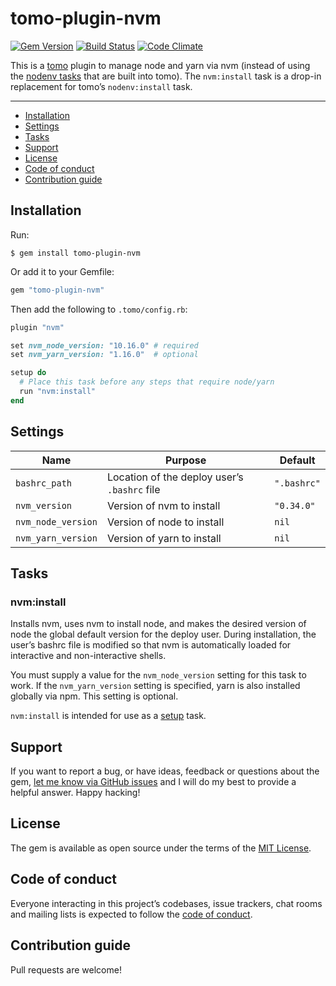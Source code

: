 # tomo-plugin-nvm

[![Gem Version](https://badge.fury.io/rb/tomo-plugin-nvm.svg)](https://rubygems.org/gems/tomo-plugin-nvm)
[![Build Status](https://mattbrictson.semaphoreci.com/badges/tomo-plugin-nvm/branches/main.svg?style=shields)](https://mattbrictson.semaphoreci.com/projects/tomo-plugin-nvm)
[![Code Climate](https://codeclimate.com/github/mattbrictson/tomo-plugin-nvm/badges/gpa.svg)](https://codeclimate.com/github/mattbrictson/tomo-plugin-nvm)

This is a [tomo](https://github.com/mattbrictson/tomo) plugin to manage node and yarn via nvm (instead of using the [nodenv tasks](https://tomo-deploy.com/plugins/nodenv/) that are built into tomo). The `nvm:install` task is a drop-in replacement for tomo’s `nodenv:install` task.

---

- [Installation](#installation)
- [Settings](#settings)
- [Tasks](#tasks)
- [Support](#support)
- [License](#license)
- [Code of conduct](#code-of-conduct)
- [Contribution guide](#contribution-guide)

## Installation

Run:

```
$ gem install tomo-plugin-nvm
```

Or add it to your Gemfile:

```ruby
gem "tomo-plugin-nvm"
```

Then add the following to `.tomo/config.rb`:

```ruby
plugin "nvm"

set nvm_node_version: "10.16.0" # required
set nvm_yarn_version: "1.16.0"  # optional

setup do
  # Place this task before any steps that require node/yarn
  run "nvm:install"
end
```

## Settings

| Name               | Purpose                                      | Default     |
| ------------------ | -------------------------------------------- | ----------- |
| `bashrc_path`      | Location of the deploy user’s `.bashrc` file | `".bashrc"` |
| `nvm_version`      | Version of nvm to install                    | `"0.34.0"`  |
| `nvm_node_version` | Version of node to install                   | `nil`       |
| `nvm_yarn_version` | Version of yarn to install                   | `nil`       |

## Tasks

### nvm:install

Installs nvm, uses nvm to install node, and makes the desired version of node the global default version for the deploy user. During installation, the user’s bashrc file is modified so that nvm is automatically loaded for interactive and non-interactive shells.

You must supply a value for the `nvm_node_version` setting for this task to work. If the `nvm_yarn_version` setting is specified, yarn is also installed globally via npm. This setting is optional.

`nvm:install` is intended for use as a [setup](https://tomo-deploy.com/commands/setup/) task.

## Support

If you want to report a bug, or have ideas, feedback or questions about the gem, [let me know via GitHub issues](https://github.com/mattbrictson/tomo-plugin-nvm/issues/new) and I will do my best to provide a helpful answer. Happy hacking!

## License

The gem is available as open source under the terms of the [MIT License](LICENSE.txt).

## Code of conduct

Everyone interacting in this project’s codebases, issue trackers, chat rooms and mailing lists is expected to follow the [code of conduct](CODE_OF_CONDUCT.md).

## Contribution guide

Pull requests are welcome!
